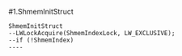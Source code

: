 #1.ShmemInitStruct

```
ShmemInitStruct
--LWLockAcquire(ShmemIndexLock, LW_EXCLUSIVE);
--if (!ShmemIndex)
----
```